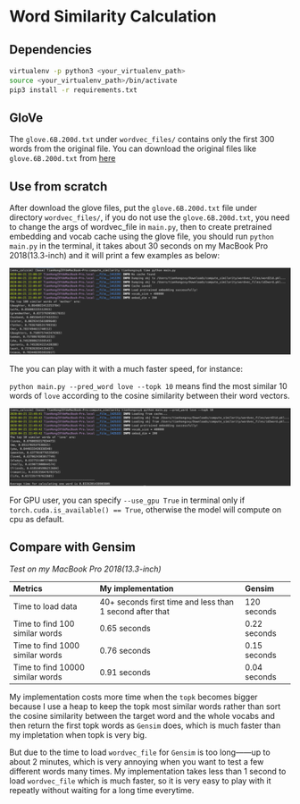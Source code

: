 # Word Similarity Calculation

## Dependencies

```bash
virtualenv -p python3 <your_virtualenv_path>
source <your_virtualenv_path>/bin/activate
pip3 install -r requirements.txt
```

## GloVe

The `glove.6B.200d.txt` under `wordvec_files/` contains only the first 300 words from the original file. You can download the original files like `glove.6B.200d.txt` from [here](https://nlp.stanford.edu/projects/glove/)

## Use from scratch

After download the glove files, put the `glove.6B.200d.txt` file under directory `wordvec_files/`, if you do not use the `glove.6B.200d.txt`, you need to change the args of wordvec_file in `main.py`, then to create pretrained embedding and vocab cache using the glove file, you should run `python main.py` in the terminal, it takes about 30 seconds on my MacBook Pro 2018(13.3-inch) and it will print a few examples as below:

![](https://github.com/TianHongZXY/Compute-Word-Similarity/blob/master/images/img1.png)

The you can play with it with a much faster speed, for instance:

`python main.py --pred_word love --topk 10` means find the most similar 10 words of `love` according to the cosine similarity between their word vectors.

![](https://github.com/TianHongZXY/Compute-Word-Similarity/blob/master/images/img2.png)

For GPU user, you can specify `--use_gpu True` in terminal only if `torch.cuda.is_available() == True`, otherwise the model will compute on  cpu as default.

## Compare with Gensim

*Test on my MacBook Pro 2018(13.3-inch)*

| Metrics | My implementation | Gensim |
| :----- | :----- | :----- |
| Time to load data | 40+  seconds first time and less than 1 second after that | 120  seconds |
| Time to find 100 similar words | 0.65 seconds | 0.22 seconds |
| Time to find 1000 similar words | 0.76 seconds | 0.15 seconds |
| Time to find 10000 similar words | 0.91 seconds | 0.04 seconds |

My implementation costs more time when the `topk` becomes bigger because I use a heap to keep the topk most similar words rather than sort the cosine similarity between the target word and the whole vocabs and then return the first topk words as `Gensim` does, which is much faster than my impletation when topk is very big.

But due to the time to load `wordvec_file` for `Gensim` is too long——up to about 2 minutes, which is very annoying when you want to test a few different words many times. My implementation takes less than 1 second to load `wordvec_file` which is much faster, so it is very easy to play with it repeatly without waiting for a long time everytime.